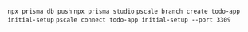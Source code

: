 `npx prisma db push`
`npx prisma studio`
`pscale branch create todo-app initial-setup`
`pscale connect todo-app initial-setup --port 3309`
